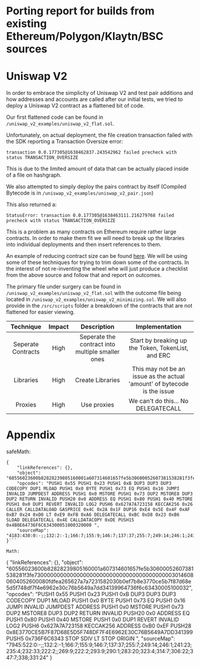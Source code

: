 # Porting report for builds from existing Ethereum/Polygon/Klaytn/BSC sources

# Uniswap V2

In order to embrace the simplicity of Uniswap V2 and test pair additions and how addresses and accounts are called after our initial tests, we tried to deploy a Uniswap V2 contract as a flattened bit of code.  

Our first flattened code can be found in `/uniswap_v2_examples/uniswap_v2_flat.sol`.

Unfortunately, on actual deployment, the file creation transaction failed with the SDK reporting a Transaction Oversize error:

`transaction 0.0.177305@1638462837.243542962 failed precheck with status TRANSACTION_OVERSIZE`

This is due to the limited amount of data that can be actually placed inside of a file on hashgraph.

We also attempted to simply deploy the pairs contract by itself (Compiled Bytecode is in `/uniswap_v2_examples/uniswap_v2_pair.json`)

This also returned a:

`StatusError: transaction 0.0.177305@1638463111.216279768 failed precheck with status TRANSACTION_OVERSIZE`

This is a problem as many contracts on Ethereum require rather large contracts.  In order to make them fit we will need to break up the libraries into individual deployments and then insert references to them.  

An example of reducing contract size can be found [here](https://ethereum.org/en/developers/tutorials/downsizing-contracts-to-fight-the-contract-size-limit/).  We will be using some of these techniques for trying to trim down some of the contracts.    In the interest of not re-inventing the wheel whe will just produce a checklist from the above source and follow that and report on outcomes.

The primary file under surgery can be found in `/uniswap_v2_examples/uniswap_v2_flat.sol` with the outcome file being located in `/uniswap_v2_examples/uniswap_v2_minimizing.sol`.  We will also provide in the `/src/scripts` folder a breakdown of the contracts that are not flattened for easier viewing.

| Technique | Impact | Description | Implementation |
| :-------: | :----: | :---------: | :------------: |
| Seperate Contracts | High | Seperate the contract into multiple smaller ones | Start by breaking up the Token, TokenList, and ERC |
| Libraries | High | Create Libraries | This may not be an issue as the actual 'amount' of bytecode is the issue |
| Proxies | High | Use proxies | We can't do this... No DELEGATECALL |







# Appendix
safeMath:
```
{
	"linkReferences": {},
	"object": "60556023600b82828239805160001a607314601657fe5b30600052607381538281f3fe73000000000000000000000000000000000000000030146080604052600080fdfea265627a7a723158202633353a4c2a1f8fe45e4fafb724d010e9fba6f4bcd823b654f44e37de6e4b0e64736f6c63430005100032",
	"opcodes": "PUSH1 0x55 PUSH1 0x23 PUSH1 0xB DUP3 DUP3 DUP3 CODECOPY DUP1 MLOAD PUSH1 0x0 BYTE PUSH1 0x73 EQ PUSH1 0x16 JUMPI INVALID JUMPDEST ADDRESS PUSH1 0x0 MSTORE PUSH1 0x73 DUP2 MSTORE8 DUP3 DUP2 RETURN INVALID PUSH20 0x0 ADDRESS EQ PUSH1 0x80 PUSH1 0x40 MSTORE PUSH1 0x0 DUP1 REVERT INVALID LOG2 PUSH6 0x627A7A723158 KECCAK256 0x26 CALLER CALLDATALOAD GASPRICE 0x4C 0x2A 0x1F DUP16 0xE4 0x5E 0x4F 0xAF 0xB7 0x24 0xD0 LT 0xE9 0xFB 0xA6 DELEGATECALL 0xBC 0xD8 0x23 0xB6 SLOAD DELEGATECALL 0x4E CALLDATACOPY 0xDE PUSH15 0x4B0E64736F6C634300051000320000 ",
	"sourceMap": "4183:430:0:-;;132:2:-1;166:7;155:9;146:7;137:37;255:7;249:14;246:1;241:23;235:4;232:33;222:2;;269:9;222:2;293:9;290:1;283:20;323:4;314:7;306:22;347:7;338;331:24"
}```

Math:

```
{
	"linkReferences": {},
	"object": "60556023600b82828239805160001a607314601657fe5b30600052607381538281f3fe73000000000000000000000000000000000000000030146080604052600080fdfea265627a7a7231582030b0ef7b8e3770ce5b7f87d68e5d5f748df7f4e6962e30c76b5649a7dd34139964736f6c63430005100032",
	"opcodes": "PUSH1 0x55 PUSH1 0x23 PUSH1 0xB DUP3 DUP3 DUP3 CODECOPY DUP1 MLOAD PUSH1 0x0 BYTE PUSH1 0x73 EQ PUSH1 0x16 JUMPI INVALID JUMPDEST ADDRESS PUSH1 0x0 MSTORE PUSH1 0x73 DUP2 MSTORE8 DUP3 DUP2 RETURN INVALID PUSH20 0x0 ADDRESS EQ PUSH1 0x80 PUSH1 0x40 MSTORE PUSH1 0x0 DUP1 REVERT INVALID LOG2 PUSH6 0x627A7A723158 KECCAK256 ADDRESS 0xB0 0xEF PUSH28 0x8E3770CE5B7F87D68E5D5F748DF7F4E6962E30C76B5649A7DD341399 PUSH5 0x736F6C6343 STOP SDIV LT STOP ORIGIN ",
	"sourceMap": "7945:522:0:-;;132:2:-1;166:7;155:9;146:7;137:37;255:7;249:14;246:1;241:23;235:4;232:33;222:2;;269:9;222:2;293:9;290:1;283:20;323:4;314:7;306:22;347:7;338;331:24"
}

```